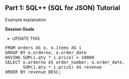 ## <b>Part 1: SQL++ (SQL for JSON) Tutorial </b>

Example explanation

<b>Session Goals</b>

* UPDATE THIS

<pre id="example">
FROM orders AS o, o.items AS i
GROUP BY o.orderno, o.order_date
HAVING SUM(i.qty * i.price) > 10000
SELECT o.orderno AS order_number, o.order_date,
       SUM(i.qty * i.price) AS revenue
ORDER BY revenue DESC;
</pre>
